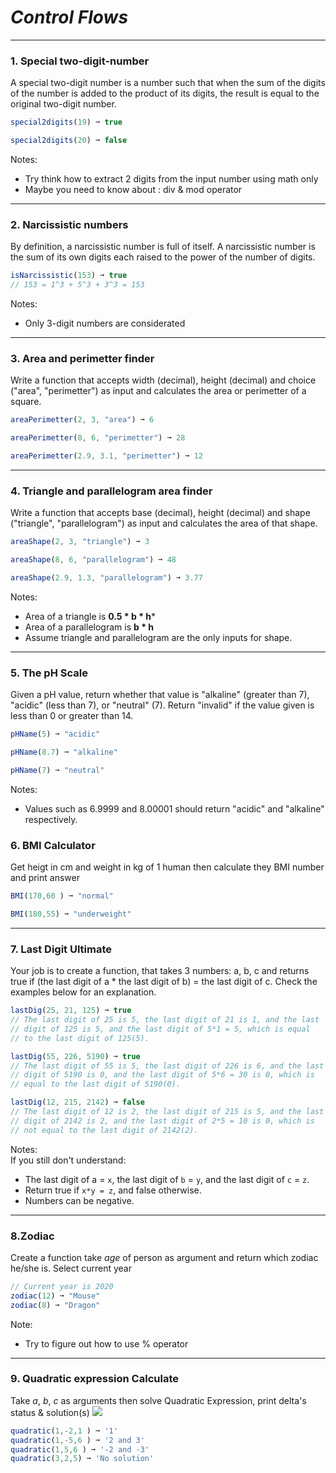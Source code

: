 # **_Control Flows_** 

---

### 1. Special two-digit-number
A special two-digit number is a number such that when the sum of the digits of the number is added to the product of its digits, the result is equal to the original two-digit number.
```js
special2digits(19) ➞ true

special2digits(20) ➞ false

```
Notes:
- Try think how to extract 2 digits from the input number using math only
- Maybe you need to know about : div & mod operator
---

### 2. Narcissistic numbers
By definition, a narcissistic number is full of itself. A narcissistic number is the sum of its own digits each raised to the power of the number of digits.

```js
isNarcissistic(153) ➞ true
// 153 = 1^3 + 5^3 + 3^3 = 153
```
Notes:
- Only 3-digit numbers are considerated

---

### 3. Area and perimetter finder
Write a function that accepts width (decimal), height (decimal) and choice ("area", "perimetter") as input and calculates the area or perimetter of a square.

```js
areaPerimetter(2, 3, "area") ➞ 6

areaPerimetter(8, 6, "perimetter") ➞ 28

areaPerimetter(2.9, 3.1, "perimetter") ➞ 12
```

---

### 4. Triangle and parallelogram area finder
Write a function that accepts base (decimal), height (decimal) and shape ("triangle", "parallelogram") as input and calculates the area of that shape.

```js
areaShape(2, 3, "triangle") ➞ 3

areaShape(8, 6, "parallelogram") ➞ 48

areaShape(2.9, 1.3, "parallelogram") ➞ 3.77
```
Notes:  
- Area of a triangle is **0.5 * b * h*** 
- Area of a parallelogram is **b * h**
- Assume triangle and parallelogram are the only inputs for shape.  

---

### 5. The pH Scale

Given a pH value, return whether that value is "alkaline" (greater than 7), "acidic" (less than 7), or "neutral" (7). Return "invalid" if the value given is less than 0 or greater than 14.

```js
pHName(5) ➞ "acidic"

pHName(8.7) ➞ "alkaline"

pHName(7) ➞ "neutral"
```

Notes:
- Values such as 6.9999 and 8.00001 should return "acidic" and "alkaline" respectively.

### 6. BMI Calculator
Get heigt in cm and weight in kg of 1 human then calculate they BMI number and print answer

```js
BMI(170,60 ) ➞ "normal"

BMI(180,55) ➞ "underweight"

```

---

### 7. Last Digit Ultimate
Your job is to create a function, that takes 3 numbers: a, b, c and returns true if (the last digit of a \* the last digit of b) = the last digit of c. Check the examples below for an explanation.

```js
lastDig(25, 21, 125) ➞ true
// The last digit of 25 is 5, the last digit of 21 is 1, and the last
// digit of 125 is 5, and the last digit of 5*1 = 5, which is equal
// to the last digit of 125(5).

lastDig(55, 226, 5190) ➞ true
// The last digit of 55 is 5, the last digit of 226 is 6, and the last
// digit of 5190 is 0, and the last digit of 5*6 = 30 is 0, which is
// equal to the last digit of 5190(0).

lastDig(12, 215, 2142) ➞ false
// The last digit of 12 is 2, the last digit of 215 is 5, and the last
// digit of 2142 is 2, and the last digit of 2*5 = 10 is 0, which is
// not equal to the last digit of 2142(2).

```

Notes:  
If you still don't understand:  
- The last digit of a = `x`, the last digit of `b` = `y`, and the last digit of `c` = `z`.
- Return true if `x*y = z`, and false otherwise.  
- Numbers can be negative.

---

### 8.Zodiac
Create a function take *age* of person as argument and return which zodiac he/she is. Select current year

```js
// Current year is 2020
zodiac(12) ➞ "Mouse"
zodiac(8) ➞ "Dragon"

```
Note:
- Try to figure out how to use % operator

---

### 9. Quadratic expression Calculate
Take *a*, *b*, *c* as arguments then solve Quadratic Expression, print delta's status & solution(s)
<img src="https://www.gstatic.com/education/formulas/images_long_sheet/en/quadratic_equation.svg">

```js
quadratic(1,-2,1 ) ➞ '1'
quadratic(1,-5,6 ) ➞ '2 and 3'
quadratic(1,5,6 ) ➞ '-2 and -3'
quadratic(3,2,5) ➞ 'No solution'
```
